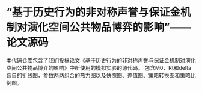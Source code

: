 # “基于历史行为的非对称声誉与保证金机制对演化空间公共物品博弈的影响”——论文源码

本代码仓库包含了我们投稿论文《基于历史行为的非对称声誉与保证金机制对演化空间公共物品博弈的影响》中所使用的模拟实验的源代码。
包含M0、Rt和delta各自的折线图，参数两两组合的热力图以及快照图、差值图、策略转换图和策略比例图。
